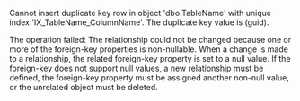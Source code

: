 Cannot insert duplicate key row in object 'dbo.TableName' with unique index 'IX_TableName_ColumnName'. The duplicate key value is (guid).

The operation failed: The relationship could not be changed because one or more of the foreign-key properties is non-nullable. When a change is made to a relationship, the related foreign-key property is set to a null value. If the foreign-key does not support null values, a new relationship must be defined, the foreign-key property must be assigned another non-null value, or the unrelated object must be deleted.
